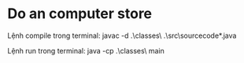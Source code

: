 # Do an computer store
Lệnh compile trong terminal: javac -d .\classes\ .\src\sourcecode\*.java


Lệnh run trong terminal: java -cp .\classes\ main

